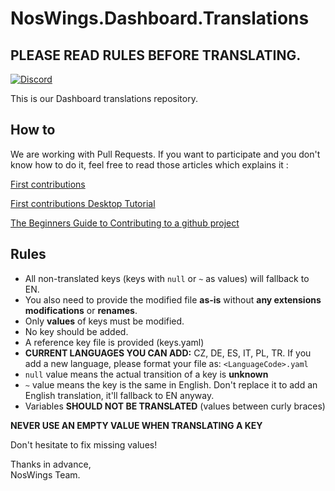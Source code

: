 # NosWings.Dashboard.Translations

## PLEASE READ RULES BEFORE TRANSLATING.

[![Discord](https://discordapp.com/api/guilds/468831707877867530/widget.png?style=banner2)](https://discord.gg/RUk4r4T)

This is our Dashboard translations repository.

## How to

We are working with Pull Requests. If you want to participate and you don't know how to do it, feel free to read those articles which explains it :

[First contributions](https://github.com/firstcontributions/first-contributions)

[First contributions Desktop Tutorial](https://github.com/firstcontributions/first-contributions/blob/master/github-desktop-tutorial.md)

[The Beginners Guide to Contributing to a github project](https://akrabat.com/the-beginners-guide-to-contributing-to-a-github-project)

## Rules

+ All non-translated keys (keys with `null` or `~` as values) will fallback to EN.
+ You also need to provide the modified file **as-is** without **any extensions modifications** or **renames**.
+ Only **values** of keys must be modified.
+ No key should be added.
+ A reference key file is provided (keys.yaml)
+ **CURRENT LANGUAGES YOU CAN ADD:** CZ, DE, ES, IT, PL, TR. If you add a new language, please format your file as: `<LanguageCode>.yaml`
+ `null` value means the actual transition of a key is **unknown**
+ `~` value means the key is the same in English. Don't replace it to add an English translation, it'll fallback to EN anyway.
+ Variables **SHOULD NOT BE TRANSLATED** (values between curly braces)

**NEVER USE AN EMPTY VALUE WHEN TRANSLATING A KEY**

Don't hesitate to fix missing values!

Thanks in advance, \
NosWings Team.
